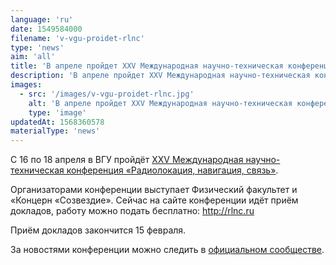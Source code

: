 ```yaml
---
language: 'ru'
date: 1549584000
filename: 'v-vgu-proidet-rlnc'
type: 'news'
aim: 'all'
title: 'В апреле пройдет XXV Международная научно-техническая конференция РЛНС 2019'
description: 'В апреле пройдет XXV Международная научно-техническая конференция РЛНС 2019'
images:
  - src: '/images/v-vgu-proidet-rlnc.jpg'
    alt: 'В апреле пройдет XXV Международная научно-техническая конференция РЛНС 2019'
    type: 'image'
updatedAt: 1568360578
materialType: 'news'
---
```

С 16 по 18 апреля в ВГУ пройдёт [XXV Международная научно-техническая конференция «Радиолокация, навигация, связь»](http://rlnc.ru).

Организаторами конференции выступает Физический факультет и «Концерн «Созвездие». Сейчас на сайте конференции идёт приём докладов, работу можно подать бесплатно: http://rlnc.ru

Приём докладов закончится 15 февраля.

За новостями конференции можно следить в [официальном сообществе](https://vk.com/rlncru).
